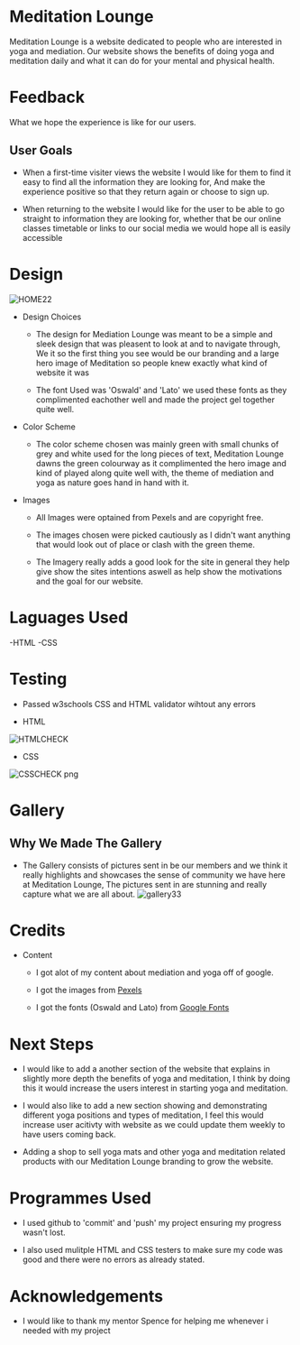 # Meditation Lounge

Meditation Lounge is a website dedicated to people who are interested in yoga and mediation.
Our website shows the benefits of doing yoga and meditation daily and what it can do for your mental
and physical health.

# Feedback
What we hope the experience is like for our users.

## User Goals
- When a first-time visiter views the website I would like for them to find it easy to find all the information they are looking for,
And make the experience positive so that they return again or choose to sign up.

- When returning to the website I would like for the user to be able to go straight to information they are looking for,
whether that be our online classes timetable or links to our social media we would hope all is easily accessible

# Design
![HOME22](https://user-images.githubusercontent.com/124220147/229766476-e9ed17d4-3b40-489f-b8e9-be8396b0302e.png)
- Design Choices
   - The design for Mediation Lounge was meant to be a simple and sleek design that was pleasent to look at and to navigate through, 
   We it so the first thing you see would be our branding and a large hero image of Meditation so people knew exactly
   what kind of website it was
   
   - The font Used was 'Oswald' and 'Lato' we used these fonts as they complimented eachother well and made the project gel together
   quite well.
   
- Color Scheme
  - The color scheme chosen was mainly green with small chunks of grey and white used for the long pieces of text,
  Meditation Lounge dawns the green colourway as it complimented the hero image and kind of played along quite well with,
  the theme of mediation and yoga as nature goes hand in hand with it.
  
- Images
    - All Images were optained from Pexels and are copyright free.
    
    - The images chosen were picked cautiously as I didn't want anything that would look out of place or clash with the green theme.
    
    - The Imagery really adds a good look for the site in general they help give show the sites intentions aswell as
    help show the motivations and the goal for our website.
    
 # Laguages Used
 -HTML
 -CSS
 
# Testing
- Passed w3schools CSS and HTML validator wihtout any errors

- HTML

![HTMLCHECK](https://user-images.githubusercontent.com/124220147/229771834-cc375d3f-aca0-4804-8036-af3ddf8df1f0.PNG)

- CSS

![CSSCHECK png](https://user-images.githubusercontent.com/124220147/229771906-1f154223-c36e-4e60-8200-1d1f1ea1a7f5.jpg)

# Gallery

## Why We Made The Gallery
  - The Gallery consists of pictures sent in be our members and we think it really highlights and showcases the sense of community we have
  here at Meditation Lounge, The pictures sent in are stunning and really capture what we are all about.
  ![gallery33](https://user-images.githubusercontent.com/124220147/229773845-ac6e535d-5fc0-4e04-a16f-fc786494e07b.jpg)

# Credits 
- Content
   - I got alot of my content about mediation and yoga off of google.

   - I got the images from [Pexels](https://www.pexels.com/)
   
  - I got the fonts (Oswald and Lato) from [Google Fonts](https://fonts.google.com/)
  
# Next Steps
  - I  would like to add a another section of the website that explains in slightly more depth the benefits of yoga and meditation,
 I think by doing this it would increase the users interest in starting yoga and meditation.
 
  - I would also like to add a new section showing and demonstrating different yoga positions and types of meditation,
 I feel this would increase user acitivty with website as we could update them weekly to have users coming back.
 
  - Adding a shop to sell yoga mats and other yoga and meditation related products with our Meditation Lounge branding
 to grow the website.
 
 # Programmes Used
 - I used github to 'commit' and 'push' my project ensuring my progress wasn't lost.

 - I also used mulitple HTML and CSS testers to make sure my code was good and there were no errors as already stated.


# Acknowledgements

  - I would like to thank my mentor Spence for helping me whenever i needed with my project
